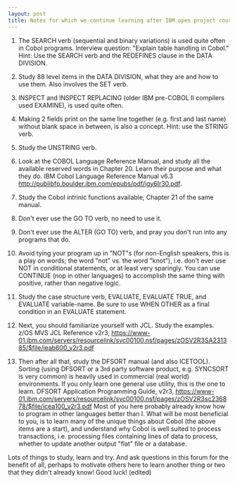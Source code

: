 ```yaml
---
layout: post
title: Notes for which we continue learning after IBM open project course
---
```


 1. The SEARCH verb (sequential and binary variations) is used quite often in Cobol programs. 
 Interview question: "Explain table handling in Cobol."  Hint: Use the SEARCH verb and the REDEFINES clause in the DATA DIVISION.  
 
 2. Study 88 level items in the DATA DIVISION, what they are and how to use them. Also involves the SET verb.
 
 3. INSPECT and INSPECT REPLACING (older IBM pre-COBOL II compilers used EXAMINE), is used quite often.
 
 4. Making 2 fields print on the same line together (e.g. first and last name) without blank space in between, is also a concept.  Hint:  use the STRING verb. 
 
 5. Study the UNSTRING verb.  
 
 6. Look at the COBOL Language Reference Manual, and study all the available reserved words in Chapter 20. Learn their purpose and what they do. IBM Cobol Language Reference Manual v6.3 http://publibfp.boulder.ibm.com/epubs/pdf/igy6lr30.pdf.  
 
 7. Study the Cobol intrinic functions available, Chapter 21 of the same manual. 
 
 8.  Don't ever use the GO TO verb, no need to use it. 
 
 9. Don't ever use the ALTER (GO TO) verb, and pray you don't run into any programs that do.
 
 10. Avoid tying your program up in "NOT"s (for non-English speakers, this is a play on words; the word "not" vs. the word "knot"), i.e. don't ever use NOT in conditional statements, or at least very sparingly.  You can use CONTINUE (nop in other languages) to accomplish the same thing with positive, rather than negative logic. 
 
 11.  Study the case structure verb, EVALUATE, EVALUATE TRUE, and EVALUATE variable-name.  Be sure to use WHEN OTHER as a final condition in an EVALUATE statement. 
 
 12. Next, you should familiarize yourself with JCL.  Study the examples.  z/OS MVS JCL Reference v2r3, https://www-01.ibm.com/servers/resourcelink/svc00100.nsf/pages/zOSV2R3SA231385/$file/ieab600_v2r3.pdf 
 
 13. Then after all that, study the DFSORT manual (and also ICETOOL).  Sorting (using DFSORT or a 3rd party software product, e.g. SYNCSORT is very common) is heavily used in commercial (real world) environments. If you only learn one general use utility, this is the one to learn.  DFSORT Application Programming Guide, v2r3, https://www-01.ibm.com/servers/resourcelink/svc00100.nsf/pages/zOSV2R3sc236878/$file/icea100_v2r3.pdf  Most of you here probably already know how to program in other languages better than I.  What will be most beneficial to you, is to learn many of the unique things about Cobol (the above items are a start), and understand why Cobol is well suited to process transactions, i.e. processing files containing lines of data to process, whether to update another output "flat" file or a database.  
 
 Lots of things to study, learn and try.  And ask questions in this forum for the benefit of all, perhaps to motivate others here to learn another thing or two that they didn't already know!  Good luck! (edited) 
